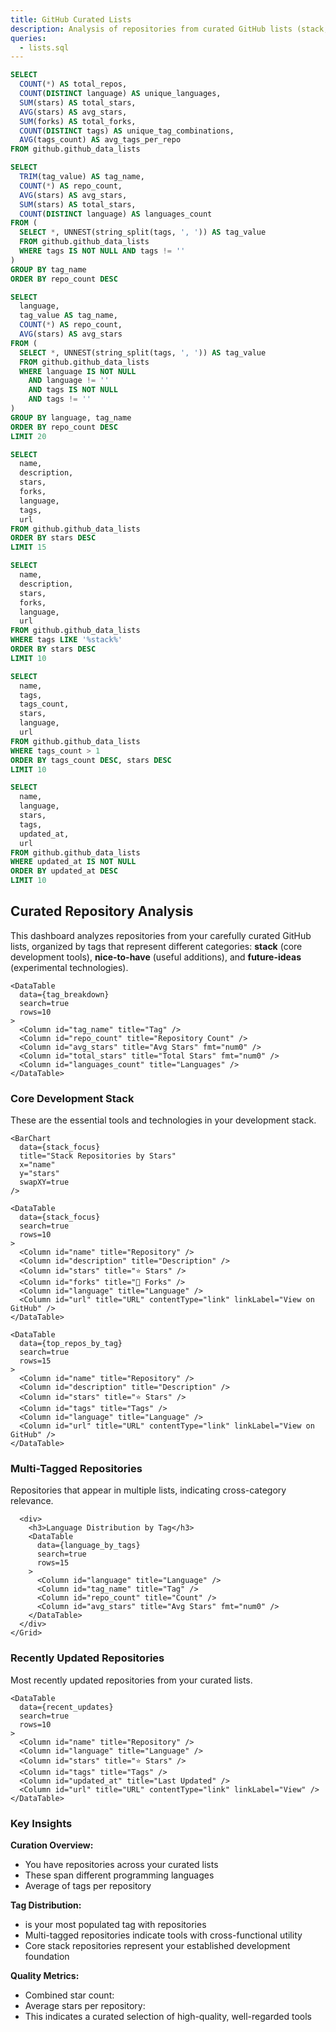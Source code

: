 ```yaml
---
title: GitHub Curated Lists
description: Analysis of repositories from curated GitHub lists (stack, nice-to-have, future-ideas) with tag-based organization.
queries:
  - lists.sql
---
```


```sql total_lists_stats
SELECT 
  COUNT(*) AS total_repos,
  COUNT(DISTINCT language) AS unique_languages,
  SUM(stars) AS total_stars,
  AVG(stars) AS avg_stars,
  SUM(forks) AS total_forks,
  COUNT(DISTINCT tags) AS unique_tag_combinations,
  AVG(tags_count) AS avg_tags_per_repo
FROM github.github_data_lists
```

```sql tag_breakdown
SELECT 
  TRIM(tag_value) AS tag_name,
  COUNT(*) AS repo_count,
  AVG(stars) AS avg_stars,
  SUM(stars) AS total_stars,
  COUNT(DISTINCT language) AS languages_count
FROM (
  SELECT *, UNNEST(string_split(tags, ', ')) AS tag_value
  FROM github.github_data_lists
  WHERE tags IS NOT NULL AND tags != ''
)
GROUP BY tag_name
ORDER BY repo_count DESC
```

```sql language_by_tags
SELECT 
  language,
  tag_value AS tag_name,
  COUNT(*) AS repo_count,
  AVG(stars) AS avg_stars
FROM (
  SELECT *, UNNEST(string_split(tags, ', ')) AS tag_value
  FROM github.github_data_lists
  WHERE language IS NOT NULL 
    AND language != '' 
    AND tags IS NOT NULL 
    AND tags != ''
)
GROUP BY language, tag_name
ORDER BY repo_count DESC
LIMIT 20
```

```sql top_repos_by_tag
SELECT 
  name,
  description,
  stars,
  forks,
  language,
  tags,
  url
FROM github.github_data_lists
ORDER BY stars DESC
LIMIT 15
```

```sql stack_focus
SELECT 
  name,
  description,
  stars,
  forks,
  language,
  url
FROM github.github_data_lists
WHERE tags LIKE '%stack%'
ORDER BY stars DESC
LIMIT 10
```

```sql multi_tag_repos
SELECT 
  name,
  tags,
  tags_count,
  stars,
  language,
  url
FROM github.github_data_lists
WHERE tags_count > 1
ORDER BY tags_count DESC, stars DESC
LIMIT 10
```

```sql recent_updates
SELECT 
  name,
  language,
  stars,
  tags,
  updated_at,
  url
FROM github.github_data_lists
WHERE updated_at IS NOT NULL 
ORDER BY updated_at DESC
LIMIT 10
```

<Grid cols=4>
  <BigValue 
    data={total_lists_stats} 
    value=total_repos 
    title="Curated Repositories"
    description="From organized lists" 
  />
  <BigValue 
    data={tag_breakdown} 
    value=repo_count 
    title="Most Used Tag"
    description={tag_breakdown[0].tag_name}
  />
  <BigValue 
    data={total_lists_stats} 
    value=avg_tags_per_repo 
    title="Avg Tags per Repo"
    description="Tag density"
    fmt="num1"
  />
  <BigValue 
    data={total_lists_stats} 
    value=total_stars 
    title="Total Stars"
    description="Combined from all lists" 
  />
</Grid>

## Curated Repository Analysis

This dashboard analyzes repositories from your carefully curated GitHub lists, organized by tags that represent different categories: **stack** (core development tools), **nice-to-have** (useful additions), and **future-ideas** (experimental technologies).

<Tabs>
  <Tab label="Tag Overview">
    <Grid cols=2>
      <BarChart 
        data={tag_breakdown} 
        title="Repositories by Tag" 
        x="tag_name" 
        y="repo_count"
      />
      <BarChart 
        data={tag_breakdown} 
        title="Average Stars by Tag" 
        x="tag_name" 
        y="avg_stars"
      />
    </Grid>
    
    <DataTable 
      data={tag_breakdown}
      search=true
      rows=10
    >
      <Column id="tag_name" title="Tag" />
      <Column id="repo_count" title="Repository Count" />
      <Column id="avg_stars" title="Avg Stars" fmt="num0" />
      <Column id="total_stars" title="Total Stars" fmt="num0" />
      <Column id="languages_count" title="Languages" />
    </DataTable>
  </Tab>
  
  <Tab label="Stack Focus">
    <div>
      <h3>Core Development Stack</h3>
      <p>These are the essential tools and technologies in your development stack.</p>
    </div>
    
    <BarChart 
      data={stack_focus} 
      title="Stack Repositories by Stars" 
      x="name" 
      y="stars"
      swapXY=true
    />
    
    <DataTable 
      data={stack_focus}
      search=true
      rows=10
    >
      <Column id="name" title="Repository" />
      <Column id="description" title="Description" />
      <Column id="stars" title="⭐ Stars" />
      <Column id="forks" title="🍴 Forks" />
      <Column id="language" title="Language" />
      <Column id="url" title="URL" contentType="link" linkLabel="View on GitHub" />
    </DataTable>
  </Tab>
  
  <Tab label="Top Repositories">
    <BarChart 
      data={top_repos_by_tag} 
      title="Most Starred Curated Repositories" 
      x="name" 
      y="stars"
      swapXY=true
    />
    
    <DataTable 
      data={top_repos_by_tag}
      search=true
      rows=15
    >
      <Column id="name" title="Repository" />
      <Column id="description" title="Description" />
      <Column id="stars" title="⭐ Stars" />
      <Column id="tags" title="Tags" />
      <Column id="language" title="Language" />
      <Column id="url" title="URL" contentType="link" linkLabel="View on GitHub" />
    </DataTable>
  </Tab>
  
  <Tab label="Cross-Tag Analysis">
    <Grid cols=2>
      <div>
        <h3>Multi-Tagged Repositories</h3>
        <p>Repositories that appear in multiple lists, indicating cross-category relevance.</p>
        <DataTable 
          data={multi_tag_repos}
          search=true
          rows=10
        >
          <Column id="name" title="Repository" />
          <Column id="tags" title="Tags" />
          <Column id="tags_count" title="Tag Count" />
          <Column id="stars" title="⭐ Stars" />
          <Column id="url" title="URL" contentType="link" linkLabel="View" />
        </DataTable>
      </div>
      
      <div>
        <h3>Language Distribution by Tag</h3>
        <DataTable 
          data={language_by_tags}
          search=true
          rows=15
        >
          <Column id="language" title="Language" />
          <Column id="tag_name" title="Tag" />
          <Column id="repo_count" title="Count" />
          <Column id="avg_stars" title="Avg Stars" fmt="num0" />
        </DataTable>
      </div>
    </Grid>
  </Tab>

  <Tab label="Recent Activity">
    <div>
      <h3>Recently Updated Repositories</h3>
      <p>Most recently updated repositories from your curated lists.</p>
    </div>
    
    <DataTable 
      data={recent_updates}
      search=true
      rows=10
    >
      <Column id="name" title="Repository" />
      <Column id="language" title="Language" />
      <Column id="stars" title="⭐ Stars" />
      <Column id="tags" title="Tags" />
      <Column id="updated_at" title="Last Updated" />
      <Column id="url" title="URL" contentType="link" linkLabel="View" />
    </DataTable>
  </Tab>
</Tabs>

### Key Insights

**Curation Overview:**
- You have <Value data={total_lists_stats} column=total_repos /> repositories across your curated lists
- These span <Value data={total_lists_stats} column=unique_languages /> different programming languages
- Average of <Value data={total_lists_stats} column=avg_tags_per_repo fmt="num1" /> tags per repository

**Tag Distribution:**
- **<Value data={tag_breakdown} column=tag_name />** is your most populated tag with <Value data={tag_breakdown} column=repo_count /> repositories
- Multi-tagged repositories indicate tools with cross-functional utility
- Core stack repositories represent your established development foundation

**Quality Metrics:**
- Combined star count: <Value data={total_lists_stats} column=total_stars format="num0" />
- Average stars per repository: <Value data={total_lists_stats} column=avg_stars format="num0" />
- This indicates a curated selection of high-quality, well-regarded tools